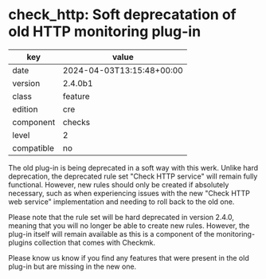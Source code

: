 [//]: # (werk v2)
# check_http: Soft deprecatation of old HTTP monitoring plug-in

key        | value
---------- | ---
date       | 2024-04-03T13:15:48+00:00
version    | 2.4.0b1
class      | feature
edition    | cre
component  | checks
level      | 2
compatible | no

The old plug-in is being deprecated in a soft way with this werk. Unlike
hard deprecation, the deprecated rule set "Check HTTP service" will remain
fully functional. However, new rules should only be created if absolutely
necessary, such as when experiencing issues with the new "Check HTTP web
service" implementation and needing to roll back to the old one.

Please note that the rule set will be hard deprecated in version 2.4.0,
meaning that you will no longer be able to create new rules. However, the
plug-in itself will remain available as this is a component of the
monitoring-plugins collection that comes with Checkmk.

Please know us know if you find any features that were present in the old
plug-in but are missing in the new one.

